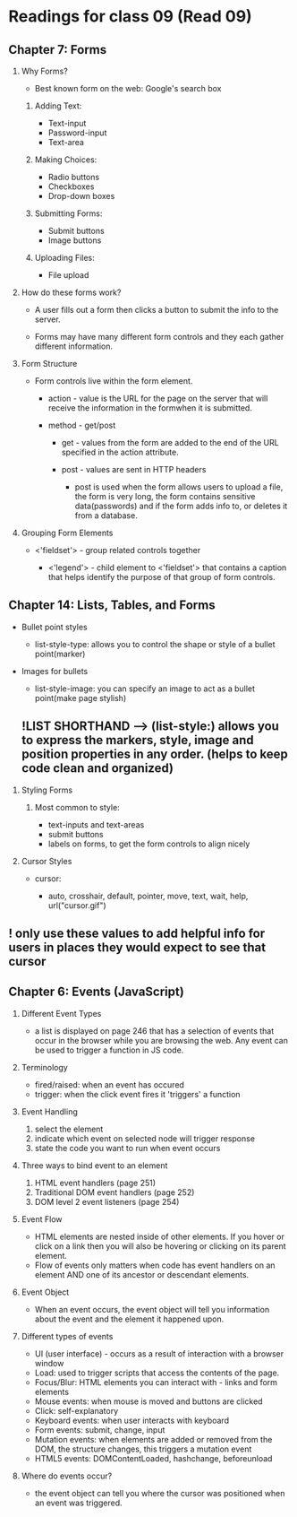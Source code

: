 # Readings for class 09 (Read 09)

## Chapter 7: Forms

1. Why Forms?

    * Best known form on the web: Google's search box  

    1. Adding Text:  
        * Text-input
        * Password-input
        * Text-area

    1. Making Choices:
        * Radio buttons
        * Checkboxes
        * Drop-down boxes

    1. Submitting Forms:
        * Submit buttons
        * Image buttons

    1. Uploading Files:
        * File upload

1. How do these forms work?

    * A user fills out a form then clicks a button to submit the info to the server.

    * Forms may have many different form controls and they each gather different information.

1. Form Structure

    * Form controls live within the form element.

        * action - value is the URL for the page on the server that will receive the information in the formwhen it is submitted.

        * method - get/post

            * get - values from the form are added to the end of the URL specified in the action attribute.

            * post - values are sent in HTTP headers
                * post is used when the form allows users to upload a file, the form is very long, the form contains sensitive data(passwords) and if the form adds info to, or deletes it from a database.

1. Grouping Form Elements

    * <'fieldset'> - group related controls together

        * <'legend'> - child element to <'fieldset'> that contains a caption that helps identify the purpose of that group of form controls.

## Chapter 14: Lists, Tables, and Forms

* Bullet point styles

    * list-style-type: allows you to control the shape or style of a bullet point(marker)

* Images for bullets

    * list-style-image: you can specify an image to act as a bullet point(make page stylish)

    ## !LIST SHORTHAND --> (list-style:) allows you to express the markers, style, image and position properties in any order. (helps to keep code clean and organized)

1. Styling Forms

    1. Most common to style:

        * text-inputs and text-areas
        * submit buttons
        * labels on forms, to get the form controls to align nicely

1. Cursor Styles

    * cursor:

        * auto, crosshair, default, pointer, move, text, wait, help, url("cursor.gif")

## ! only use these values to add helpful info for users in places they would expect to see that cursor

## Chapter 6: Events (JavaScript)

1. Different Event Types

    * a list is displayed on page 246 that has a selection of events that occur in the browser while you are browsing the web. Any event can be used to trigger a function in JS code.

1. Terminology

    * fired/raised: when an event has occured
    * trigger: when the click event fires it 'triggers' a function 

1. Event Handling

    1. select the element
    1. indicate which event on selected node will trigger response
    1. state the code you want to run when event occurs

1. Three ways to bind event to an element

    1. HTML event handlers (page 251)
    1. Traditional DOM event handlers (page 252)
    1. DOM level 2 event listeners (page 254)

1. Event Flow

    * HTML elements are nested inside of other elements. If you hover or click on a link then you will also be hovering or clicking on its parent element. 
    * Flow of events only matters when code has event handlers on an element AND one of its ancestor or descendant elements.

1. Event Object

    * When an event occurs, the event object will tell you information about the event and the element it happened upon.

1. Different types of events

    * UI (user interface) - occurs as a result of interaction with a browser window
    * Load: used to trigger scripts that access the contents of the page.
    * Focus/Blur: HTML elements you can interact with - links and form elements
    * Mouse events: when mouse is moved and buttons are clicked
    * Click: self-explanatory
    * Keyboard events: when user interacts with keyboard
    * Form events: submit, change, input
    * Mutation events: when elements are added or removed from the DOM, the structure changes, this triggers a mutation event
    * HTML5 events: DOMContentLoaded, hashchange, beforeunload

1. Where do events occur?

    * the event object can tell you where the cursor was positioned when an event was triggered.